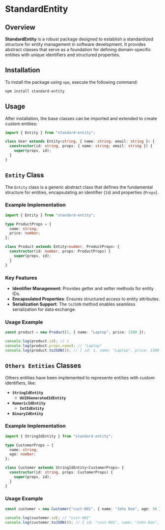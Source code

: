 # StandardEntity

## Overview

**StandardEntity** is a robust package designed to establish a standardized structure for entity management in software development. It provides abstract classes that serve as a foundation for defining domain-specific entities with unique identifiers and structured properties.

## Installation

To install the package using `npm`, execute the following command:

```sh
npm install standard-entity
```

## Usage

After installation, the base classes can be imported and extended to create custom entities:

```ts
import { Entity } from "standard-entity";

class User extends Entity<string, { name: string; email: string }> {
  constructor(id: string, props: { name: string; email: string }) {
    super(props, id);
  }
}
```

## `Entity` Class

The `Entity` class is a generic abstract class that defines the fundamental structure for entities, encapsulating an identifier (`Id`) and properties (`Props`).

### Example Implementation

```ts
import { Entity } from "standard-entity";

type ProductProps = {
  name: string;
  price: number;
};

class Product extends Entity<number, ProductProps> {
  constructor(id: number, props: ProductProps) {
    super(props, id);
  }
}
```

### Key Features

- **Identifier Management**: Provides getter and setter methods for entity IDs.
- **Encapsulated Properties**: Ensures structured access to entity attributes.
- **Serialization Support**: The `toJSON` method enables seamless serialization for data exchange.

### Usage Example

```ts
const product = new Product(1, { name: "Laptop", price: 1500 });

console.log(product.id); // 1
console.log(product.props.name); // "Laptop"
console.log(product.toJSON()); // { id: 1, name: "Laptop", price: 1500 }
```

## `Others Entities` Classes

Others entities have been implemented to represente entities with custom identifiers, like:

- **`StringIdEntity`**
    - **`UUIDGeneratedIdEntity`**
- **`NumericIdEntity`**
    - **`IntIdEntity`**
- **`BinaryIdEntity`**

### Example Implementation

```ts
import { StringIdEntity } from "standard-entity";

type CustomerProps = {
  name: string;
  age: number;
};

class Customer extends StringIdEntity<CustomerProps> {
  constructor(id: string, props: CustomerProps) {
    super(props, id);
  }
}
```

### Usage Example

```ts
const customer = new Customer("cust-001", { name: "John Doe", age: 30 });

console.log(customer.id); // "cust-001"
console.log(customer.toJSON()); // { id: "cust-001", name: "John Doe", age: 30 }
```

